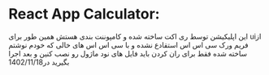 # React App Calculator:
این اپلیکیشن توسط ری اکت ساخته شده و کامپوننت بندی هستش همین طور برای uiاز فریم ورک سی اس اس استقادع نشده و با سی اس اس های خالی که خودم نوشتم ساخته شده
فقط برای ران کردن باید فایل های نود ماژول رو نصب کنین و بعد اجرا بگیرید
در1402/11/18
